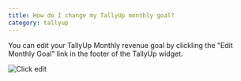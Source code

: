 ```yaml
---
title: How do I change my TallyUp monthly goal?
category: tallyup
---
```

You can edit your TallyUp Monthly revenue goal by clickling the "Edit Monthly Goal" link in the footer of the TallyUp widget.

![Click edit](/images/tallyup-monthly-goal.png)
